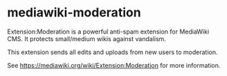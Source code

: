 mediawiki-moderation
====================

Extension:Moderation is a powerful anti-spam extension for MediaWiki CMS.
It protects small/medium wikis against vandalism.

This extension sends all edits and uploads from new users to moderation.

See https://mediawiki.org/wiki/Extension:Moderation for more information.
